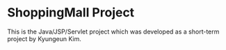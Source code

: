 # ShoppingMall Project

This is the Java/JSP/Servlet project which was developed as a short-term project by Kyungeun Kim.
